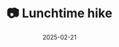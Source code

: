 ---
title: '📷 Lunchtime hike'
date: '2025-02-21'
image: 'https://cdn.diblasio.social/static/photos/2025/20250221_114210.jpg'
alt_text: "A landscape with bare trees and a dirt path in Huizen, Netherlands."
tags:
  - "#Photography"
  - "#Netherlands"
  - "#Huizen"
  - "#Nature"
  - "#Landscape"
  - "#NaturePhotography"
  - "#Apple"
  - "#Outdoors"
  - "#ShotOniPhone"
  - "#Halide"
  - "#ProcessZero"
description: ''
created_date: '2025-02-21'
location: "Randweg, Rijsbergen, Huizerhoogt, Huizen, Noord-Holland, Nederland, 1276 GE, Nederland"
exif_data: "Apple iPhone 15 Pro 9mm f/2.8 (1/850 | f/2.8 | ISO 25)"
draft: false
---